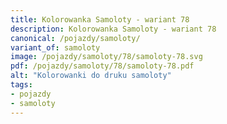 ```yaml
---
title: Kolorowanka Samoloty - wariant 78
description: Kolorowanka Samoloty - wariant 78
canonical: /pojazdy/samoloty/
variant_of: samoloty
image: /pojazdy/samoloty/78/samoloty-78.svg
pdf: /pojazdy/samoloty/78/samoloty-78.pdf
alt: "Kolorowanki do druku samoloty"
tags:
- pojazdy
- samoloty
---
```

